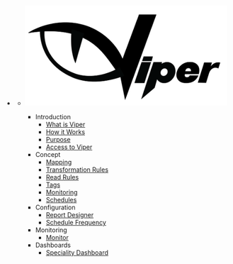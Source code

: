 - - ![alt text](_media\logo2.png ":size=100x60")

    * Introduction
      * [What is Viper](/concept.md)
      * [How it Works](/howitworks.md)
      * [Purpose](/purpose.md)
      * [Access to Viper](/welcometoviper.md)
    * Concept
      * [Mapping](/mapping.md)
      * [Transformation Rules](/transformationrules.md)
      * [Read Rules](/readrules.md)
      * [Tags](/tags.md)
      * [Monitoring](/monitoring.md) 
      * [Schedules](/schedules.md)
    * Configuration
      * [Report Designer](/configuration.md)
      * [Schedule Frequency](/schedule.md)
    * Monitoring
      * [Monitor](/monitor.md)
    * Dashboards
      * [Speciality Dashboard](/dashboard.md)
